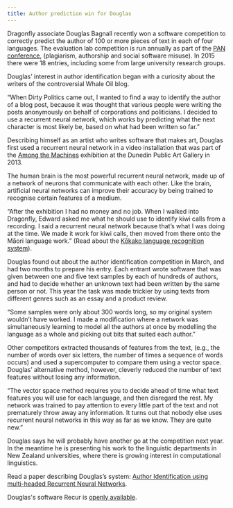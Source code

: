 ```yaml
---
title: Author prediction win for Douglas 
---
```


Dragonfly associate Douglas Bagnall recently won a software competition to correctly predict the 
author of 100 or more pieces of text in each of four languages. The evaluation lab competition 
is run annually as part of the [PAN conference](http://www.uni-weimar.de/medien/webis/events/pan-15/pan15-web/), (plagiarism, authorship and social software 
misuse). In 2015 there were 18 entries, including some from large university research 
groups.

<!--more-->

Douglas’ interest in author identification began with a curiosity about the writers of the 
controversial Whale Oil blog. 

“When Dirty Politics came out, I wanted to find a way to identify the author of a blog post, 
because it was thought that various people were writing the posts anonymously on behalf of 
corporations and politicians. I decided to use a recurrent neural network, which works by 
predicting what the next character is most likely be, based on what had been written so far.”

Describing himself as an artist who writes software that makes art, Douglas first used a 
recurrent neural network in a video installation that was part of the [Among the Machines]( 
http://dunedin.art.museum/exhibitions/future/australian_and_nz_artists) exhibition at the 
Dunedin Public Art Gallery in 2013. 

The human brain is the most powerful recurrent neural network, made up of a network of 
neurons that communicate with each other. Like the brain, artificial neural networks can 
improve their accuracy by being trained to recognise certain features of a medium. 

“After the exhibition I had no money and no job. When I walked into Dragonfly, Edward asked 
me what he should use to identify kiwi calls from a recording. I said a recurrent neural network 
because that’s what I was doing at the time. We made it work for kiwi calls, then moved from 
there onto the Māori language work.” (Read about the [Kōkako language recognition system](/news/2015-09-04-kokako-launch.html)).

Douglas found out about the author identification competition in March, and had two months 
to prepare his entry. Each entrant wrote software that was  given between one 
and five text samples by each of hundreds of authors, and had to decide whether 
an unknown text had been written by the same person or not. This year the task was 
made trickier by using texts from different genres such as an essay and a product review. 

“Some samples were only about 300 words long, so my original system wouldn’t have 
worked. I made a modification where a network was simultaneously learning to model all the 
authors at once by modelling the language as a whole and picking out bits that suited each 
author.”

Other competitors extracted thousands of features from the text, (e.g., the number of words 
over six letters, the number of times a sequence of words occurs) and used a supercomputer 
to compare them using a vector space. Douglas’ alternative method, however, 
cleverly reduced the number of text features without losing any information. 

“The vector space method requires you to decide ahead of time what text features you will 
use for each language, and then disregard the rest. My network was trained to pay attention 
to every little part of the text and not prematurely throw away any information. It turns out that 
nobody else uses recurrent neural networks in this way as far as we know. They are quite 
new.” 

Douglas says he will probably have another go at the competition next year. In the meantime 
he is presenting his work to the linguistic departments in New Zealand universities, where 
there is growing interest in computational linguistics. 

Read a paper describing Douglas’s system: [Author Identification using multi-headed Recurrent Neural Networks](http://www.uni-weimar.de/medien/webis/events/pan-15/pan15-papers-final/pan15-authorship-verification/bagnall15-notebook.pdf).

Douglas's software Recur is [openly available](https://github.com/douglasbagnall/recur).
